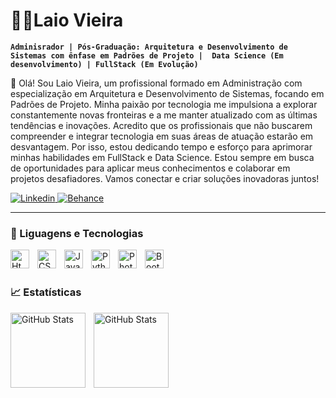 # 🧑‍💼Laio Vieira 

**`Adminisrador | Pós-Graduação: Arquitetura e Desenvolvimento de Sistemas com ênfase em Padrões de Projeto |  Data Science (Em desenvolvimento) | FullStack (Em Evolução)`**  

👋 Olá! Sou Laio Vieira, um profissional formado em Administração com especialização em Arquitetura e Desenvolvimento de Sistemas, focando em Padrões de Projeto. Minha paixão por tecnologia me impulsiona a explorar constantemente novas fronteiras e a me manter atualizado com as últimas tendências e inovações. Acredito que os profissionais que não buscarem compreender e integrar tecnologia em suas áreas de atuação estarão em desvantagem. Por isso, estou dedicando tempo e esforço para aprimorar minhas habilidades em FullStack e Data Science. Estou sempre em busca de oportunidades para aplicar meus conhecimentos e colaborar em projetos desafiadores. Vamos conectar e criar soluções inovadoras juntos!

 <p align="left">
      <a href="https://www.linkedin.com/in/laio-vieira-32124a268/">
         <img alt="Linkedin" title="Linkedin" src="https://img.shields.io/badge/LinkedIn-0077B5?style=for-the-badge&logo=linkedin&logoColor=white"/>
      </a>
      <a href="https://www.behance.net/laiolopes1">
         <img alt="Behance" title="Behance" src="https://img.shields.io/badge/-Behance-blue?style=for-the-badge&logo=behance&logoColor=white"/>
      </a>
      <!-- <a href="https://github.com/laioholanda">
         <img alt="GitHub" title="GitHub" src="https://img.shields.io/badge/GitHub-100000?style=for-the-badge&logo=github&logoColor=white"/>
      </a> -->
   </p>

   ---
### 🤖 Liguagens e Tecnologias

   <img 
   align = "left"
   alt = "Html"
   title = "HTML"
   Width = 30px
   style = "padding-right: 10px;"
   src="https://cdn.jsdelivr.net/gh/devicons/devicon@latest/icons/html5/html5-original.svg" />

   
   <img 
   align = "left"
   alt = "CSS"
   title = "CSS"
   Width = 30px
   style = "padding-right: 10px;"
   src="https://cdn.jsdelivr.net/gh/devicons/devicon@latest/icons/css3/css3-original.svg" />

   
  <img 
  align = "left"
  alt = "JavaScript"
  title = "JavaScript"
  Width = 30px
  style = "padding-right: 10px;"
  src="https://cdn.jsdelivr.net/gh/devicons/devicon@latest/icons/javascript/javascript-plain.svg" />

  
   <img 
   align = "left"
   alt = "Python"
   title = "Python"
   Width = 30px
   style = "padding-right: 10px;"
   src="https://cdn.jsdelivr.net/gh/devicons/devicon@latest/icons/python/python-original-wordmark.svg" />
          
          
   
  <!-- <img
  align = "left"
  alt = "Java"
  title = "Java"
  Width = 30px
  style = "padding-right: 10px;"
  src="https://cdn.jsdelivr.net/gh/devicons/devicon@latest/icons/java/java-original-wordmark.svg" /> -->

  
   <!-- <img 
   align = "left"
   alt = "Python"
   title = "Python"
   Width = 30px
   style = "padding-right: 10px;"
   src="https://cdn.jsdelivr.net/gh/devicons/devicon@latest/icons/react/react-original-wordmark.svg" /> -->

   
   <img 
   align = "left"
   alt = "Photoshop"
   title = "Photoshop"
   Width = 30px
   style = "padding-right: 10px;"
   src="https://cdn.jsdelivr.net/gh/devicons/devicon@latest/icons/photoshop/photoshop-original.svg" />
          
   
   <img 
   align = "left"
   alt = "Bootstrap"
   title = "Bootstrap"
   Width = 30px
   style = "padding-right: 10px;"
   src="https://cdn.jsdelivr.net/gh/devicons/devicon@latest/icons/bootstrap/bootstrap-original-wordmark.svg" />
           
<br/>
<br/>

### 📈 Estatísticas

<img 
   align = "left"
   alt = "GitHub Stats"
   height = 120
   style = "padding-right: 10px;"
   src="https://github-readme-stats.vercel.app/api?username=laioholanda&show_icons=true&theme=radical&include_all__commits=true&locale=pt-br" 
/>

<img 
   align = "left"
   alt = "GitHub Stats"
   height = 120
   src="https://github-readme-stats.vercel.app/api/top-langs/?username=laioholanda&theme=radical&layout=compact&custom_title=Tecnoligias&langs_count=9" 
/>

          
          

